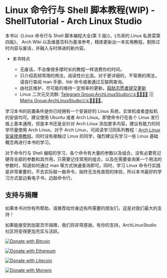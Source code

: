 # Linux 命令行与 Shell 脚本教程(WIP) - ShellTutorial - Arch Linux Studio<!-- {docsify-ignore-all} -->

本书以《Linux 命令行与 Shell 脚本编程大全(第 3 版)》，《鸟哥的 Linux 私房菜第四版》， Arch Wiki 以及维基百科为基准参考，精炼更新出一本实用教程，剔除过时内容与废话，并融入与时俱进的新内容。

- 本书特点

  - 无废话，不会像很多撑时长的教程一样浪费你的时间。
  - 只介绍高频常用的用法，阅读性价比高。对于更详细的，不常用的用法，请自行查阅 man 手册、tldr 命令或者通过互联网查询。
  - 由社区维护，尽可能的维持一定频率的更新。[鼓励志愿者提交更新](CONTRIBUTING.md)
  - Linux 二次元交流群: [Telegram Group:ArchLinuxStudio🇨🇦🏳️‍⚧️🏳️‍🌈](https://t.me/FSF_Ministry_of_Truth) ||| [Matrix Group:ArchLinuxStudio🇨🇦🏳️‍⚧️🏳️‍🌈](https://matrix.to/#/#ArchLinuxStudio:matrix.org)。

学习本书的前置条件是你已经拥有一个安装好的 Linux 系统，实体机或者虚拟机的安装均可。建议使用 Ubuntu 或者 Arch Linux。即使命令行在各个 Linux 发行版上基本通用，但是本书还是会针对 Arch Linux 添加更多内容，建议有能力的同学尽量使用 Arch Linux。对于 Arch Linux，可阅读学习同系列教程：[Arch Linux 安装使用教程](https://ArchLinuxStudio.github.io/ArchLinuxTutorial/#/)。同时没有接触过 Linux 的同学，强烈建议先学习一些 Linux 基础概念再进行本书的学习。

对于命令行与 Shell 编程的学习，各个命令有大量的参数以及组合，没有必要死记硬背全部的参数和其作用，只需要记住常用的组合，以及在需要查询某一个用法的参数时，知道如何通过 man 等方式快速查询即可。同时，学习 Linux 命令行实践是非常重要的，不去实际敲一敲命令，始终无法有直观的体验，所以本书最好的学习方式是边看电子书，边敲命令行。

## 支持与捐赠

如果本书对你有所帮助，请推荐给你身边有所需要的朋友们，这是对我们最大的支持！

如果能接受到加密货币捐赠，我们将非常感谢。有你的支持，ArchLinuxStudio 社区将变得更加充实与活跃。

[![Donate with Bitcoin](https://en.cryptobadges.io/badge/big/1Lth3oca4WnMnTnwHBcDLkEqniA2pBxkeC?showBalance=true)](https://en.cryptobadges.io/donate/1Lth3oca4WnMnTnwHBcDLkEqniA2pBxkeC)

[![Donate with Ethereum](https://en.cryptobadges.io/badge/big/0x5A218a8d570d9947f42e0a4916ece7a60A181c2d?showBalance=true)](https://en.cryptobadges.io/donate/0x5A218a8d570d9947f42e0a4916ece7a60A181c2d)

[![Donate with Litecoin](https://en.cryptobadges.io/badge/big/LdJXzaSzzrAxfKJdj5effRLcC7k1TbuXJ8?showBalance=true)](https://en.cryptobadges.io/donate/LdJXzaSzzrAxfKJdj5effRLcC7k1TbuXJ8)

[![Donate with Monero](https://en.cryptobadges.io/badge/big/43KJJZztPtBC7k8ZjJpuw7bThW1mUH6N947TeNxvsSHD7DywRN365WZ7qpSxVopSd7cg4PFjMuUewjfvATUtTKGQLMboU36?showBalance=true)](https://en.cryptobadges.io/donate/43KJJZztPtBC7k8ZjJpuw7bThW1mUH6N947TeNxvsSHD7DywRN365WZ7qpSxVopSd7cg4PFjMuUewjfvATUtTKGQLMboU36)
